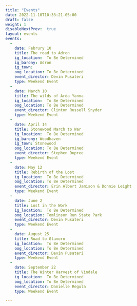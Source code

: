 ```yaml
---
title: "Events"
date: 2022-11-10T10:33:21-05:00
draft: false
weight: 1
disableNextPrev:  true
layout: events
events:
  - 
    date: Februry 10
    title: The road to Adron
    ig_location:  To Be Determined
    ig_barony: Adron
    ig_town: 
    oog_location: To Be Determined
    event_director: Devin Pusateri
    type: Weekend Event
  - 
    date: March 10
    title: The wilds of Arda Yanna
    ig_location:  To Be Determined
    oog_location: To Be Determined
    event_director: Clinton Russell Snyder
    type: Weekend Event
  - 
    date: April 14
    title: Stonewood March to War
    ig_location:  To Be Determined
    ig_barony: Woodhaven
    ig_town: Stonewood
    oog_location: To Be Determined
    event_director: Stephen Dupree
    type: Weekend Event
  - 
    date: May 12
    title: Rebirth of the Lost
    ig_location:  To Be Determined
    oog_location: To Be Determined
    event_director: Erin Albert Jamison & Donnie Leight
    type: Weekend Event
  - 
    date: June 2
    title: Lost in the Work
    ig_location:  To Be Determined
    oog_location: Tomlinson Run State Park
    event_director: Devin Pusateri
    type: Weekend Event
  - 
    date: August 25
    title: Road to Glavorn
    ig_location:  To Be Determined
    oog_location: To Be Determined
    event_director: Devin Pusateri
    type: Weekend Event
  - 
    date: September 22
    title: The Winter Harvest of Vindale
    ig_location:  To Be Determined
    oog_location: To Be Determined
    event_director: Danielle Regula 
    type: Weekend Event

---
```



